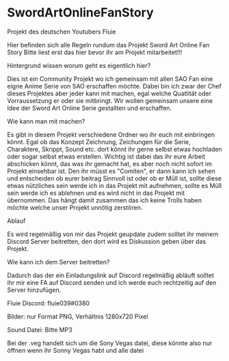 # SwordArtOnlineFanStory
Projekt des deutschen Youtubers Fluie

Hier befinden sich alle Regeln rundum das Projekt Sword Art Online Fan Story
Bitte liest erst das hier bevor ihr am Projekt mitarbeitet!!!

Hintergrund wissen worum geht es eigentlich hier?

Dies ist ein Community Projekt wo ich gemeinsam mit allen SAO Fan eine eigne Anime Serie von SAO erschaffen möchte.
Dabei bin ich zwar der Chef dieses Projektes aber jeder kann mit machen, egal welche Quatlität oder Vorraussetzung
er oder sie mitbringt. Wir wollen gemeinsam unsere eine Idee der Sword Art Online Serie gestallten und erschaffen.

Wie kann man mit machen?

Es gibt in diesem Projekt verschiedene Ordner wo ihr euch mit einbringen könnt. Egal ob das Konzept Zeichnung, 
Zeichungen für die Serie, Charaktere, Skrippt, Sound etc. dort könnt ihr gerne selbst etwas hochladen oder sogar 
selbst etwas erstellen. Wichtig ist dabei das ihr eure Arbeit abschicken könnt, das was ihr gemacht hat, es aber 
noch nicht sofort im Projekt einsehbar ist. Den ihr müsst es "Comiten", er dann kann ich sehen und entscheiden 
ob eurer beitrag Sinnvoll ist oder ob er Müll ist, sollte diese etwas nützliches sein werde ich in das Projekt 
mit aufnehmen, sollte es Müll sein werde ich es ablehnen und es wird nicht in das Projekt mit übernommen.
Das hängt damit zusammen das ich keine Trolls haben möchte welche unser Projekt unnötig zerstören.

Ablauf

Es wird regelmäßig von mir das Projekt geupdate zudem solltet ihr meinem Discord Server beitretten, den dort 
wird es Diskussion geben über das Projekt.

Wie kann ich dem Server beitretten?

Dadurch das der ein Einladungslink auf Discord regelmäßig abläuft solltet ihr mir eine FA auf Discord senden 
und ich werde euch rechtzeitig auf den Server hinzufügen.

Fluie Discord: fluie039#0380

Bilder: nur Format PNG, Verhältnis 1280x720 Pixel

Sound Datei: Bitte MP3

Bei der .veg handelt sich um die Sony Vegas datei, diese könnte also nur öffnen wenn ihr Sonny Vegas habt und alle datei
